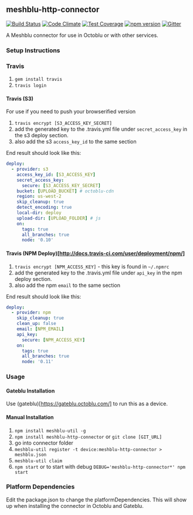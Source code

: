 ## meshblu-http-connector

[![Build Status](https://travis-ci.org/octoblu/meshblu-http-connector.svg?branch=master)](https://travis-ci.org/octoblu/meshblu-http-connector)
[![Code Climate](https://codeclimate.com/github/octoblu/meshblu-http-connector/badges/gpa.svg)](https://codeclimate.com/github/octoblu/meshblu-http-connector)
[![Test Coverage](https://codeclimate.com/github/octoblu/meshblu-http-connector/badges/coverage.svg)](https://codeclimate.com/github/octoblu/meshblu-http-connector)
[![npm version](https://badge.fury.io/js/meshblu-http-connector.svg)](http://badge.fury.io/js/meshblu-http-connector)
[![Gitter](https://badges.gitter.im/octoblu/help.svg)](https://gitter.im/octoblu/help)

A Meshblu connector for use in Octoblu or with other services.

### Setup Instructions

### Travis

1. `gem install travis`
1. `travis login`

#### Travis (S3)

For use if you need to push your browserified version

1. `travis encrypt [S3_ACCESS_KEY_SECRET]`
1. add the generated key to the .travis.yml file under `secret_access_key` in the s3 deploy section.
1. also add the s3 `access_key_id` to the same section

End result should look like this:

```yml
deploy:
  - provider: s3
    access_key_id: [S3_ACCESS_KEY]
    secret_access_key:
      secure: [S3_ACCESS_KEY_SECRET]
    bucket: [UPLOAD_BUCKET] # octoblu-cdn
    region: us-west-2
    skip_cleanup: true
    detect_encoding: true
    local-dir: deploy
    upload-dir: [UPLOAD_FOLDER] # js
    on:
      tags: true
      all_branches: true
      node: '0.10'
```

#### Travis (NPM Deploy)[http://docs.travis-ci.com/user/deployment/npm/]

1. `travis encrypt [NPM_ACCESS_KEY]` - this key is found in `~/.npmrc`
1. add the generated key to the .travis.yml file under `api_key` in the npm deploy section.
1. also add the npm `email` to the same section

End result should look like this:

```yml
deploy:
  - provider: npm
    skip_cleanup: true
    clean_up: false
    email: [NPM_EMAIL]
    api_key:
      secure: [NPM_ACCESS_KEY]
    on:
      tags: true
      all_branches: true
      node: '0.11'
```

### Usage

#### Gateblu Installation

Use (gateblu)[https://gateblu.octoblu.com/] to run this as a device.

#### Manual Installation

1. `npm install meshblu-util -g`
1. `npm install meshblu-http-connector` or `git clone [GIT_URL]`
1. go into connector folder
1. `meshblu-util register -t device:meshblu-http-connector > meshblu.json`
1. `meshblu-util claim`
1. `npm start` or to start with debug `DEBUG='meshblu-http-connector*' npm start`


### Platform Dependencies

Edit the package.json to change the platformDependencies. This will show up when installing the connector in Octoblu and Gateblu.
